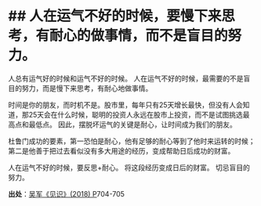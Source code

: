   # \## 人在运气不好的时候，要慢下来思考，有耐心的做事情，而不是盲目的努力。

人总有运气好的时候和运气不好的时候。 人在运气不好的时候，最需要的不是盲目的努力，而是慢下来思考，有耐心地做事情。

时间是你的朋友，而时机不是。股市里，每年只有25天增长最快，但没有人会知道，那25天会在什么时候，聪明的投资人永远在股市上投资，而不是试图挑选最高点和最低点。 因此，摆脱坏运气的关键是耐心，让时间成为我们的朋友。

杜鲁门成功的要素，第一恐怕是耐心，他有足够的耐心等到了他时来运转的时候；第二是他善于把过去看似没有多大用途的经历，变成帮助日后成功的财富。

人在运气不好的时候，要反思+耐心。 将这段经历变成日后的财富。 切忌盲目的努力。

**出处**：[吴军《见识》(2018) P](zotero://select/library/items/PNMNFNK2)704-705

